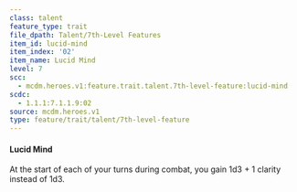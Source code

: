 ```yaml
---
class: talent
feature_type: trait
file_dpath: Talent/7th-Level Features
item_id: lucid-mind
item_index: '02'
item_name: Lucid Mind
level: 7
scc:
  - mcdm.heroes.v1:feature.trait.talent.7th-level-feature:lucid-mind
scdc:
  - 1.1.1:7.1.1.9:02
source: mcdm.heroes.v1
type: feature/trait/talent/7th-level-feature
---
```


#### Lucid Mind

At the start of each of your turns during combat, you gain 1d3 + 1 clarity instead of 1d3.
